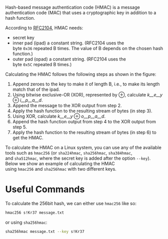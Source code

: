 Hash-based message authentication code (HMAC) is a message authentication code (MAC) that uses a cryptographic key in addition to a hash function.

According to [RFC2104](https://www.rfc-editor.org/rfc/rfc2104), HMAC needs:

- secret key
- inner pad (ipad) a constant string. (RFC2104 uses the byte `0x36` repeated B times. The value of B depends on the chosen hash function.)
- outer pad (opad) a constant string. (RFC2104 uses the byte `0x5C` repeated B times.)

Calculating the HMAC follows the following steps as shown in the figure:

1. Append zeroes to the key to make it of length B, i.e., to make its length match that of the ipad.
2. Using bitwise exclusive-OR (XOR), represented by ⊕, calculate _k__e__y_ ⊕ _i__p__a__d_.
3. Append the message to the XOR output from step 2.
4. Apply the hash function to the resulting stream of bytes (in step 3).
5. Using XOR, calculate _k__e__y_ ⊕ _o__p__a__d_.
6. Append the hash function output from step 4 to the XOR output from step 5.
7. Apply the hash function to the resulting stream of bytes (in step 6) to get the HMAC.

To calculate the HMAC on a Linux system, you can use any of the available tools such as `hmac256` (or `sha224hmac`, `sha256hmac`, `sha384hmac`, and `sha512hmac`, where the secret key is added after the option `--key`). Below we show an example of calculating the HMAC using `hmac256` and `sha256hmac` with two different keys.
# Useful Commands


To calculate the 256bit hash, we can either use `hmac256` like so:

```bash
hmac256 s!Kr37 message.txt
```

or using `sha256hmac`:

```bash
sha256hmac message.txt --key s!Kr37
```